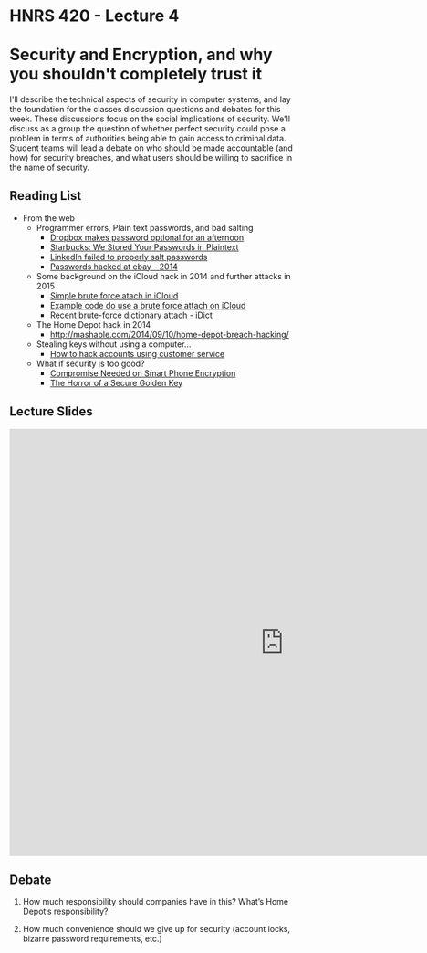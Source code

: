# HNRS 420 - Lecture 4 <br/><br/>Security and Encryption, and why you shouldn't completely trust it
I'll describe the technical aspects of security in computer systems, and lay the foundation for the classes discussion questions and debates for this week.  These discussions focus on the social implications of security.  We'll discuss as a group the question of whether perfect security could pose a problem in terms of authorities being able to gain access to criminal data.  Student teams will lead a debate on who should be made accountable (and how) for security breaches, and what users should be willing to sacrifice in the name of security.

## Reading List
* From the web
  * Programmer errors, Plain text passwords, and bad salting
	* [Dropbox makes password optional for an afternoon](http://techcrunch.com/2011/06/20/dropbox-security-bug-made-passwords-optional-for-four-hours/)
	* [Starbucks: We Stored Your Passwords in Plaintext](http://mashable.com/2014/01/16/starbucks-mobile-passwords-plaintext/)
	* [LinkedIn failed to properly salt passwords](http://en.wikipedia.org/wiki/2012_LinkedIn_hack)
	* [Passwords hacked at ebay - 2014](http://www.crn.com/news/security/300072903/stolen-ebay-employee-credentials-result-in-massive-user-password-data-breach.htm)
  * Some background on the iCloud hack in 2014 and further attacks in 2015
    * [Simple brute force atach in iCloud](http://thenextweb.com/apple/2014/09/01/this-could-be-the-apple-icloud-flaw-that-led-to-celebrity-photos-being-leaked/)
    * [Example code do use a brute force attach on iCloud](https://github.com/hackappcom/ibrute/blob/master/id_brute.py)
    * [Recent brute-force dictionary attach - iDict](http://www.intego.com/mac-security-blog/apple-patches-brute-force-password-cracking-security-hole-in-icloud/)
  * The Home Depot hack in 2014
  	* http://mashable.com/2014/09/10/home-depot-breach-hacking/
  * Stealing keys without using a computer...
  	* [How to hack accounts using customer service](http://thetechieguy.com/a-step-by-step-guide-how-to-hack-apple-and-amazon/)
  * What if security is too good?
  	* [Compromise Needed on Smart Phone Encryption](http://www.washingtonpost.com/opinions/compromise-needed-on-smartphone-encryption/2014/10/03/96680bf8-4a77-11e4-891d-713f052086a0_story.html)
  	* [The Horror of a Secure Golden Key](https://keybase.io/blog/2014-10-08/the-horror-of-a-secure-golden-key)
  
## Lecture Slides
<iframe src="https://docs.google.com/presentation/d/1U9Y-QNy2h9VDhd-uacQUJlY-zqdWM4297LKkenJhGbw/embed?start=false&loop=false&delayms=3000" frameborder="0" width="960" height="749" allowfullscreen="true" mozallowfullscreen="true" webkitallowfullscreen="true"></iframe>


## Debate

1. How much responsibility should companies have in this?  What’s Home Depot’s responsibility?

1. How much convenience should we give up for security (account locks, bizarre password requirements, etc.)

